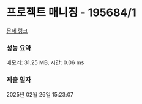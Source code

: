 # 프로젝트 매니징 - 195684/1 

[문제 링크](https://level.goorm.io/exam/195684/%ED%94%84%EB%A1%9C%EC%A0%9D%ED%8A%B8-%EB%A7%A4%EB%8B%88%EC%A7%95/quiz/1) 

### 성능 요약

메모리: 31.25 MB, 시간: 0.06 ms

### 제출 일자

2025년 02월 26일 15:23:07

